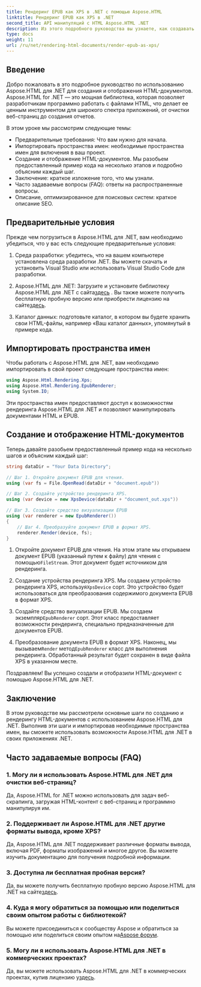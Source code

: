 ```yaml
---
title: Рендеринг EPUB как XPS в .NET с помощью Aspose.HTML
linktitle: Рендеринг EPUB как XPS в .NET
second_title: API манипуляций с HTML Aspose.HTML .NET
description: Из этого подробного руководства вы узнаете, как создавать и отображать HTML-документы с помощью Aspose.HTML для .NET. Погрузитесь в мир манипуляций с HTML, парсинга веб-страниц и многого другого.
type: docs
weight: 11
url: /ru/net/rendering-html-documents/render-epub-as-xps/
---
```


## Введение

Добро пожаловать в это подробное руководство по использованию Aspose.HTML для .NET для создания и отображения HTML-документов. Aspose.HTML for .NET — это мощная библиотека, которая позволяет разработчикам программно работать с файлами HTML, что делает ее ценным инструментом для широкого спектра приложений, от очистки веб-страниц до создания отчетов.

В этом уроке мы рассмотрим следующие темы:
- Предварительные требования: Что вам нужно для начала.
- Импортировать пространства имен: необходимые пространства имен для включения в ваш проект.
- Создание и отображение HTML-документов. Мы разобьем предоставленный пример кода на несколько этапов и подробно объясним каждый шаг.
- Заключение: краткое изложение того, что мы узнали.
- Часто задаваемые вопросы (FAQ): ответы на распространенные вопросы.
- Описание, оптимизированное для поисковых систем: краткое описание SEO.

## Предварительные условия

Прежде чем погрузиться в Aspose.HTML для .NET, вам необходимо убедиться, что у вас есть следующие предварительные условия:

1. Среда разработки: убедитесь, что на вашем компьютере установлена среда разработки .NET. Вы можете скачать и установить Visual Studio или использовать Visual Studio Code для разработки.

2.  Aspose.HTML для .NET: Загрузите и установите библиотеку Aspose.HTML для .NET с сайта[здесь](https://releases.aspose.com/html/net/) . Вы также можете получить бесплатную пробную версию или приобрести лицензию на сайте[здесь](https://purchase.aspose.com/buy).

3. Каталог данных: подготовьте каталог, в котором вы будете хранить свои HTML-файлы, например «Ваш каталог данных», упомянутый в примере кода.

## Импортировать пространства имен

Чтобы работать с Aspose.HTML для .NET, вам необходимо импортировать в свой проект следующие пространства имен:

```csharp
using Aspose.Html.Rendering.Xps;
using Aspose.Html.Rendering.EpubRenderer;
using System.IO;
```

Эти пространства имен предоставляют доступ к возможностям рендеринга Aspose.HTML для .NET и позволяют манипулировать документами HTML и EPUB.

## Создание и отображение HTML-документов

Теперь давайте разобьем предоставленный пример кода на несколько шагов и объясним каждый шаг:

```csharp
string dataDir = "Your Data Directory";

// Шаг 1. Откройте документ EPUB для чтения.
using (var fs = File.OpenRead(dataDir + "document.epub"))

// Шаг 2. Создайте устройство рендеринга XPS.
using (var device = new XpsDevice(dataDir + "document_out.xps"))

// Шаг 3. Создайте средство визуализации EPUB
using (var renderer = new EpubRenderer())
{
    // Шаг 4. Преобразуйте документ EPUB в формат XPS.
    renderer.Render(device, fs);
}
```

1.  Откройте документ EPUB для чтения. На этом этапе мы открываем документ EPUB (указанный путем к файлу) для чтения с помощью`FileStream`. Этот документ будет источником для рендеринга.

2.  Создание устройства рендеринга XPS. Мы создаем устройство рендеринга XPS, используя`XpsDevice` сорт. Это устройство будет использоваться для преобразования содержимого документа EPUB в формат XPS.

3.  Создайте средство визуализации EPUB. Мы создаем экземпляр`EpubRenderer` сорт. Этот класс предоставляет возможности рендеринга, специально предназначенные для документов EPUB.

4.  Преобразование документа EPUB в формат XPS. Наконец, мы вызываем`Render` метод`EpubRenderer` класс для выполнения рендеринга. Обработанный результат будет сохранен в виде файла XPS в указанном месте.

Поздравляем! Вы успешно создали и отобразили HTML-документ с помощью Aspose.HTML для .NET.

## Заключение

В этом руководстве мы рассмотрели основные шаги по созданию и рендерингу HTML-документов с использованием Aspose.HTML для .NET. Выполнив эти шаги и импортировав необходимые пространства имен, вы сможете использовать возможности Aspose.HTML для .NET в своих приложениях .NET.

## Часто задаваемые вопросы (FAQ)

### 1. Могу ли я использовать Aspose.HTML для .NET для очистки веб-страниц?

Да, Aspose.HTML for .NET можно использовать для задач веб-скрапинга, загружая HTML-контент с веб-страниц и программно манипулируя им.

### 2. Поддерживает ли Aspose.HTML для .NET другие форматы вывода, кроме XPS?

Да, Aspose.HTML для .NET поддерживает различные форматы вывода, включая PDF, форматы изображений и многое другое. Вы можете изучить документацию для получения подробной информации.

### 3. Доступна ли бесплатная пробная версия?

 Да, вы можете получить бесплатную пробную версию Aspose.HTML для .NET на сайте[здесь](https://releases.aspose.com/).

### 4. Куда я могу обратиться за помощью или поделиться своим опытом работы с библиотекой?

Вы можете присоединиться к сообществу Aspose и обратиться за помощью или поделиться своим опытом на[Aspose форум](https://forum.aspose.com/).

### 5. Могу ли я использовать Aspose.HTML для .NET в коммерческих проектах?

 Да, вы можете использовать Aspose.HTML для .NET в коммерческих проектах, купив лицензию у[здесь](https://purchase.aspose.com/buy).

